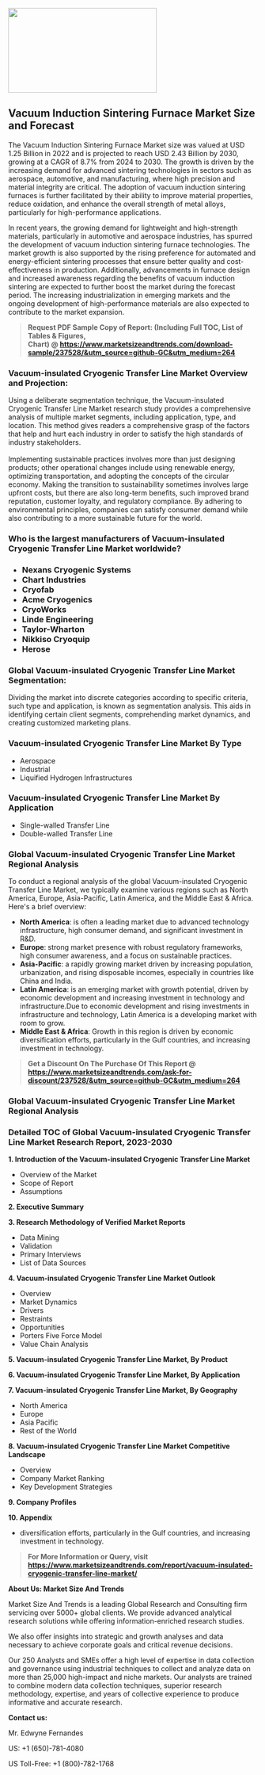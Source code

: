 <p><img class="alignnone size-medium wp-image-20088" src="https://ffe5etoiles.com/wp-content/uploads/2024/12/MST1-300x171.png" alt="" width="300" height="171" /></p><h2>Vacuum Induction Sintering Furnace Market Size and Forecast</h2><p>The Vacuum Induction Sintering Furnace Market size was valued at USD 1.25 Billion in 2022 and is projected to reach USD 2.43 Billion by 2030, growing at a CAGR of 8.7% from 2024 to 2030. The growth is driven by the increasing demand for advanced sintering technologies in sectors such as aerospace, automotive, and manufacturing, where high precision and material integrity are critical. The adoption of vacuum induction sintering furnaces is further facilitated by their ability to improve material properties, reduce oxidation, and enhance the overall strength of metal alloys, particularly for high-performance applications.</p><p>In recent years, the growing demand for lightweight and high-strength materials, particularly in automotive and aerospace industries, has spurred the development of vacuum induction sintering furnace technologies. The market growth is also supported by the rising preference for automated and energy-efficient sintering processes that ensure better quality and cost-effectiveness in production. Additionally, advancements in furnace design and increased awareness regarding the benefits of vacuum induction sintering are expected to further boost the market during the forecast period. The increasing industrialization in emerging markets and the ongoing development of high-performance materials are also expected to contribute to the market expansion.</p></p><blockquote id="" class=""><strong>Request PDF Sample Copy of Report: (Including Full TOC, List of Tables &amp; Figures, Chart)&nbsp;@&nbsp;<strong><a href="https://www.marketsizeandtrends.com/download-sample/237528/&utm_source=github-GC&utm_medium=264" target="_blank">https://www.marketsizeandtrends.com/download-sample/237528/&utm_source=github-GC&utm_medium=264</a></strong></strong></blockquote><h3 id="" class="">Vacuum-insulated Cryogenic Transfer Line Market&nbsp;Overview and Projection:</h3><p id="" class="">Using a deliberate segmentation technique, the Vacuum-insulated Cryogenic Transfer Line Market research study provides a comprehensive analysis of multiple market segments, including application, type, and location. This method gives readers a comprehensive grasp of the factors that help and hurt each industry in order to satisfy the high standards of industry stakeholders. <br /> <br />Implementing sustainable practices involves more than just designing products; other operational changes include using renewable energy, optimizing transportation, and adopting the concepts of the circular economy. Making the transition to sustainability sometimes involves large upfront costs, but there are also long-term benefits, such improved brand reputation, customer loyalty, and regulatory compliance. By adhering to environmental principles, companies can satisfy consumer demand while also contributing to a more sustainable future for the world.</p><h3 id="" class="">Who is the largest manufacturers of&nbsp;Vacuum-insulated Cryogenic Transfer Line Market worldwide?</h3><h3 class=""><p><ul><li>Nexans Cryogenic Systems </li><li> Chart Industries </li><li> Cryofab </li><li> Acme Cryogenics </li><li> CryoWorks </li><li> Linde Engineering </li><li> Taylor-Wharton </li><li> Nikkiso Cryoquip </li><li> Herose</li></ul></p></h3><h3 id="" class="">Global&nbsp;Vacuum-insulated Cryogenic Transfer Line Market Segmentation:</h3><p id="" class="">Dividing the market into discrete categories according to specific criteria, such type and application, is known as segmentation analysis. This aids in identifying certain client segments, comprehending market dynamics, and creating customized marketing plans.</p><h3 id="" class="">Vacuum-insulated Cryogenic Transfer Line Market&nbsp;By Type</h3><p><p><ul><li>Aerospace</li><li> Industrial</li><li> Liquified Hydrogen Infrastructures</p></li></ul></p></p><h3 id="" class="">Vacuum-insulated Cryogenic Transfer Line Market&nbsp;By Application</h3><p class=""><p><ul><li>Single-walled Transfer Line</li><li> Double-walled Transfer Line</li></ul></p></p><h3 id="" class="">Global Vacuum-insulated Cryogenic Transfer Line Market Regional Analysis</h3><p id="" class="">To conduct a regional analysis of the global Vacuum-insulated Cryogenic Transfer Line Market, we typically examine various regions such as North America, Europe, Asia-Pacific, Latin America, and the Middle East &amp; Africa. Here's a brief overview:</p><ul><li><strong>North America</strong>: is often a leading market due to advanced technology infrastructure, high consumer demand, and significant investment in R&amp;D.</li><li><strong>Europe</strong>: strong market presence with robust regulatory frameworks, high consumer awareness, and a focus on sustainable practices.</li><li><strong>Asia-Pacific</strong>: a rapidly growing market driven by increasing population, urbanization, and rising disposable incomes, especially in countries like China and India.</li><li><strong>Latin America</strong>: is an emerging market with growth potential, driven by economic development and increasing investment in technology and infrastructure.Due to economic development and rising investments in infrastructure and technology, Latin America is a developing market with room to grow.</li><li><strong>Middle East &amp; Africa</strong>: Growth in this region is driven by economic diversification efforts, particularly in the Gulf countries, and increasing investment in technology.</li></ul><blockquote id="" class=""><strong>Get a Discount On The Purchase Of This Report @ <strong><a href="https://www.marketsizeandtrends.com/ask-for-discount/237528/&utm_source=github-GC&utm_medium=264" target="_blank">https://www.marketsizeandtrends.com/ask-for-discount/237528/&utm_source=github-GC&utm_medium=264</a></strong></strong></blockquote><h3 id="" class="">Global Vacuum-insulated Cryogenic Transfer Line Market Regional Analysis</h3><h3 id="" class="">Detailed TOC of Global Vacuum-insulated Cryogenic Transfer Line Market Research Report, 2023-2030</h3><p id="" class=""><strong>1. Introduction of the Vacuum-insulated Cryogenic Transfer Line Market</strong></p><ul><li>Overview of the Market</li><li>Scope of Report</li><li>Assumptions</li></ul><p id="" class=""><strong>2. Executive Summary</strong></p><p id="" class=""><strong>3. Research Methodology of Verified Market Reports</strong></p><ul><li>Data Mining</li><li>Validation</li><li>Primary Interviews</li><li>List of Data Sources</li></ul><p id="" class=""><strong>4. Vacuum-insulated Cryogenic Transfer Line Market Outlook</strong></p><ul><li>Overview</li><li>Market Dynamics</li><li>Drivers</li><li>Restraints</li><li>Opportunities</li><li>Porters Five Force Model</li><li>Value Chain Analysis</li></ul><p id="" class=""><strong>5. Vacuum-insulated Cryogenic Transfer Line Market, By Product</strong></p><p id="" class=""><strong>6. Vacuum-insulated Cryogenic Transfer Line Market, By Application</strong></p><p id="" class=""><strong>7. Vacuum-insulated Cryogenic Transfer Line Market, By Geography</strong></p><ul><li>North America</li><li>Europe</li><li>Asia Pacific</li><li>Rest of the World</li></ul><p id="" class=""><strong>8. Vacuum-insulated Cryogenic Transfer Line Market Competitive Landscape</strong></p><ul><li>Overview</li><li>Company Market Ranking</li><li>Key Development Strategies</li></ul><p id="" class=""><strong>9. Company Profiles</strong></p><p id="" class=""><strong>10. Appendix</strong></p><ul><li>diversification efforts, particularly in the Gulf countries, and increasing investment in technology.</li></ul><blockquote id="" class=""><strong>For More Information or Query, visit <strong><strong><a href="https://www.marketsizeandtrends.com/report/vacuum-insulated-cryogenic-transfer-line-market/" target="_blank">https://www.marketsizeandtrends.com/report/vacuum-insulated-cryogenic-transfer-line-market/</a></strong></strong></strong></blockquote><p id="" class=""><strong>About Us: Market Size And Trends</strong></p><p id="" class="">Market Size And Trends is a leading Global Research and Consulting firm servicing over 5000+ global clients. We provide advanced analytical research solutions while offering information-enriched research studies.</p><p id="" class="">We also offer insights into strategic and growth analyses and data necessary to achieve corporate goals and critical revenue decisions.</p><p id="" class="">Our 250 Analysts and SMEs offer a high level of expertise in data collection and governance using industrial techniques to collect and analyze data on more than 25,000 high-impact and niche markets. Our analysts are trained to combine modern data collection techniques, superior research methodology, expertise, and years of collective experience to produce informative and accurate research.</p><p id="" class=""><strong>Contact us:</strong></p><p id="" class="">Mr. Edwyne Fernandes</p><p id="" class="">US: +1 (650)-781-4080</p><p id="" class="">US Toll-Free: +1 (800)-782-1768</p>
